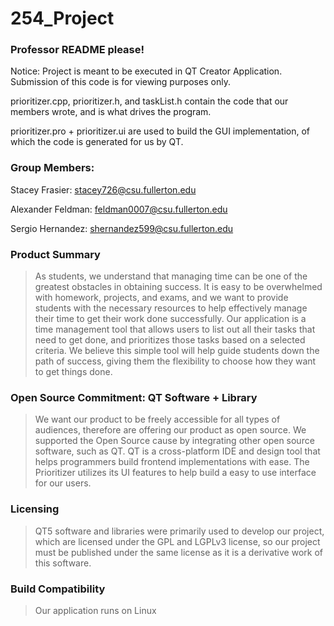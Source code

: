 # 254_Project


### Professor README please!
Notice: Project is meant to be executed in QT Creator Application. Submission of this code is for viewing purposes only. 

prioritizer.cpp, prioritizer.h, and taskList.h contain the code that our members wrote, and is what drives the program.

prioritizer.pro + prioritizer.ui are used to build the GUI implementation, of which the code is generated for us by QT. 


### Group Members:

Stacey Frasier: stacey726@csu.fullerton.edu

Alexander Feldman: feldman0007@csu.fullerton.edu

Sergio Hernandez: shernandez599@csu.fullerton.edu

### Product Summary 
> As students, we understand that managing time can be one of the greatest obstacles in obtaining success. It is easy to be overwhelmed with homework, projects, and exams, and we want to provide students with the necessary resources to help effectively manage their time to get their work done successfully. Our application is a time management tool that allows users to list out all their tasks that need to get done, and prioritizes those tasks based on a selected criteria. We believe this simple tool will help guide students down the path of success, giving them the flexibility to choose how they want to get things done. 


### Open Source Commitment: QT Software + Library
> We want our product to be freely accessible for all types of audiences, therefore are offering our product as open source. We supported the Open Source cause by integrating other open source software, such as QT. QT is a cross-platform IDE and design tool that helps programmers build frontend implementations with ease. The Prioritizer utilizes its UI features to help build a easy to use interface for our users.

### Licensing
> QT5 software and libraries were primarily used to develop our project, which are licensed under the GPL and LGPLv3 license, so our project must be published under the same license as it is a derivative work of this software.

### Build Compatibility
> Our application runs on Linux
